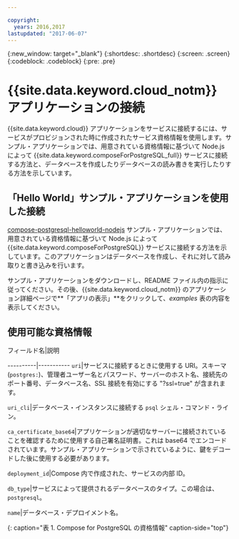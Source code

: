 ```yaml
---

copyright:
  years: 2016,2017
lastupdated: "2017-06-07"
---
```


{:new_window: target="_blank"}
{:shortdesc: .shortdesc}
{:screen: .screen}
{:codeblock: .codeblock}
{:pre: .pre}

# {{site.data.keyword.cloud_notm}} アプリケーションの接続

{{site.data.keyword.cloud}} アプリケーションをサービスに接続するには、サービスがプロビジョンされた時に作成されたサービス資格情報を使用します。サンプル・アプリケーションでは、用意されている資格情報に基づいて Node.js によって {{site.data.keyword.composeForPostgreSQL_full}} サービスに接続する方法と、データベースを作成したりデータベースの読み書きを実行したりする方法を示しています。

## 「Hello World」サンプル・アプリケーションを使用した接続

[compose-postgresql-helloworld-nodejs](https://github.com/IBM-Bluemix/compose-postgresql-helloworld-nodejs) サンプル・アプリケーションでは、用意されている資格情報に基づいて Node.js によって {{site.data.keyword.composeForPostgreSQL}} サービスに接続する方法を示しています。このアプリケーションはデータベースを作成し、それに対して読み取りと書き込みを行います。

サンプル・アプリケーションをダウンロードし、README ファイル内の指示に従ってください。その後、{{site.data.keyword.cloud_notm}} のアプリケーション詳細ページで**「アプリの表示」**をクリックして、*examples* 表の内容を表示してください。

## 使用可能な資格情報

フィールド名|説明

----------|-----------
`uri`|サービスに接続するときに使用する URI。スキーマ (`postgres:`)、管理者ユーザー名とパスワード、サーバーのホスト名、接続先のポート番号、データベース名、SSL 接続を有効にする "?ssl=true" が含まれます。

`uri_cli`|データベース・インスタンスに接続する `psql` シェル・コマンド・ライン。

`ca_certificate_base64`|アプリケーションが適切なサーバーに接続されていることを確認するために使用する自己署名証明書。これは base64 でエンコードされています。サンプル・アプリケーションで示されているように、鍵をデコードした後に使用する必要があります。

`deployment_id`|Compose 内で作成された、サービスの内部 ID。

`db_type`|サービスによって提供されるデータベースのタイプ。この場合は、`postgresql`。

`name`|データベース・デプロイメント名。

{: caption="表 1. Compose for PostgreSQL の資格情報" caption-side="top"}
